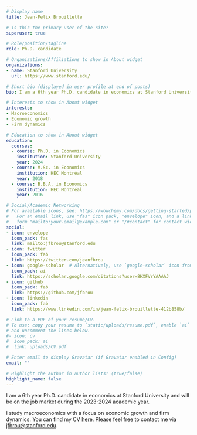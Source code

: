 ```yaml
---
# Display name
title: Jean-Felix Brouillette

# Is this the primary user of the site?
superuser: true

# Role/position/tagline
role: Ph.D. candidate

# Organizations/Affiliations to show in About widget
organizations:
- name: Stanford University
  url: https://www.stanford.edu/

# Short bio (displayed in user profile at end of posts)
bio: I am a 6th year Ph.D. candidate in economics at Stanford University.

# Interests to show in About widget
interests:
- Macroeconomics
- Economic growth
- Firm dynamics

# Education to show in About widget
education:
  courses:
  - course: Ph.D. in Economics
    institution: Stanford University
    year: 2024
  - course: M.Sc. in Economics
    institution: HEC Montréal
    year: 2018
  - course: B.B.A. in Economics
    institution: HEC Montréal
    year: 2016

# Social/Academic Networking
# For available icons, see: https://wowchemy.com/docs/getting-started/page-builder/#icons
#   For an email link, use "fas" icon pack, "envelope" icon, and a link in the
#   form "mailto:your-email@example.com" or "/#contact" for contact widget.
social:
- icon: envelope
  icon_pack: fas
  link: mailto:jfbrou@stanford.edu
- icon: twitter
  icon_pack: fab
  link: https://twitter.com/jeanfbrou
- icon: google-scholar  # Alternatively, use `google-scholar` icon from `ai` icon pack
  icon_pack: ai
  link: https://scholar.google.com/citations?user=8HXFVrYAAAAJ
- icon: github
  icon_pack: fab
  link: https://github.com/jfbrou
- icon: linkedin
  icon_pack: fab
  link: https://www.linkedin.com/in/jean-felix-brouillette-412b858b/

# Link to a PDF of your resume/CV.
# To use: copy your resume to `static/uploads/resume.pdf`, enable `ai` icons in `params.toml`,
# and uncomment the lines below.
#- icon: cv
#  icon_pack: ai
#  link: uploads/CV.pdf

# Enter email to display Gravatar (if Gravatar enabled in Config)
email: ""

# Highlight the author in author lists? (true/false)
highlight_name: false
---
```


I am a 6th year Ph.D. candidate in economics at Stanford University and will be on the job market during the 2023-2024 academic year. 

I study macroeconomics with a focus on economic growth and firm dynamics. You can find my CV [here](uploads/CV.pdf). Please feel free to contact me via [jfbrou@stanford.edu](mailto:jfbrou@stanford.edu).
